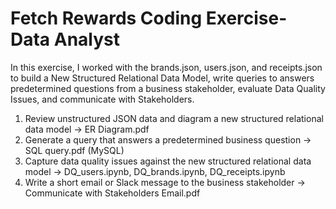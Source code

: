 # Fetch Rewards Coding Exercise-Data Analyst

In this exercise, I worked with the brands.json, users.json, and receipts.json to build a New Structured Relational Data Model, write queries to answers predetermined questions from a business stakeholder, evaluate Data Quality Issues, and communicate with Stakeholders.

1. Review unstructured JSON data and diagram a new structured relational data model -> ER Diagram.pdf
2. Generate a query that answers a predetermined business question -> SQL query.pdf (MySQL)
3. Capture data quality issues against the new structured relational data model -> DQ_users.ipynb, DQ_brands.ipynb, DQ_receipts.ipynb
4. Write a short email or Slack message to the business stakeholder -> Communicate with Stakeholders Email.pdf

